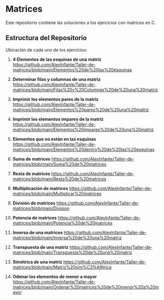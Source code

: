  # Matrices
Este repositorio contiene las soluciones a los ejercicios con matrices en C. 
## Estructura del Repositorio 
Ubicación de cada uno de los ejercicios:

1. **4 Elementos de las esquinas de una matriz**
https://github.com/AlexInfante/Taller-de-matrices/blob/main/Elementos%20de%20las%20esquinas

2. **Determinar filas y columnas de una matriz** 
https://github.com/AlexInfante/Taller-de-matrices/blob/main/Filas%20y%20Columnas%20de%20una%20matriz

3. **Imprimir los elementos pares de la matriz**
https://github.com/AlexInfante/Taller-de-matrices/blob/main/Elementos%20pares%20de%20una%20matriz

4. **Imprimir los elementos impares de la matriz**
https://github.com/AlexInfante/Taller-de-matrices/blob/main/Elementos%20impares%20de%20una%20matriz

5. **Elementos que no están en las esquinas**
https://github.com/AlexInfante/Taller-de-matrices/blob/main/Elementos%20dentro%20de%20las%20esquinas

6. **Suma de matrices**
https://github.com/AlexInfante/Taller-de-matrices/blob/main/Suma%20de%20matrices

7. **Resta de matrices**
https://github.com/AlexInfante/Taller-de-matrices/blob/main/Resta%20de%20matrices

8. **Multiplicación de matrices**
https://github.com/AlexInfante/Taller-de-matrices/blob/main/Multiplicar%20matrices

9. **División de matrices**
https://github.com/AlexInfante/Taller-de-matrices/blob/main/Division

10. **Potencia de matrices**
https://github.com/AlexInfante/Taller-de-matrices/blob/main/Potencia%20de%20matrices

11. **Inversa de una matrices**
https://github.com/AlexInfante/Taller-de-matrices/blob/main/Inversa%20de%20una%20matriz

12. **Transpuesta de una matriz**
https://github.com/AlexInfante/Taller-de-matrices/blob/main/Transpuesta%20de%20una%20matriz

13. **Simétrica de una matriz**
https://github.com/AlexInfante/Taller-de-matrices/blob/main/Matriz%20sim%C3%A9trica

14. **Odenar los elementos de menor a mayor**
https://github.com/AlexInfante/Taller-de-matrices/blob/main/Ordenar%20matrices%20de%20menor%20a%20mayor

